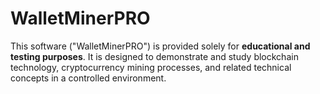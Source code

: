 # WalletMinerPRO
This software ("WalletMinerPRO") is provided solely for **educational and testing purposes**. It is designed to demonstrate and study blockchain technology, cryptocurrency mining processes, and related technical concepts in a controlled environment.
